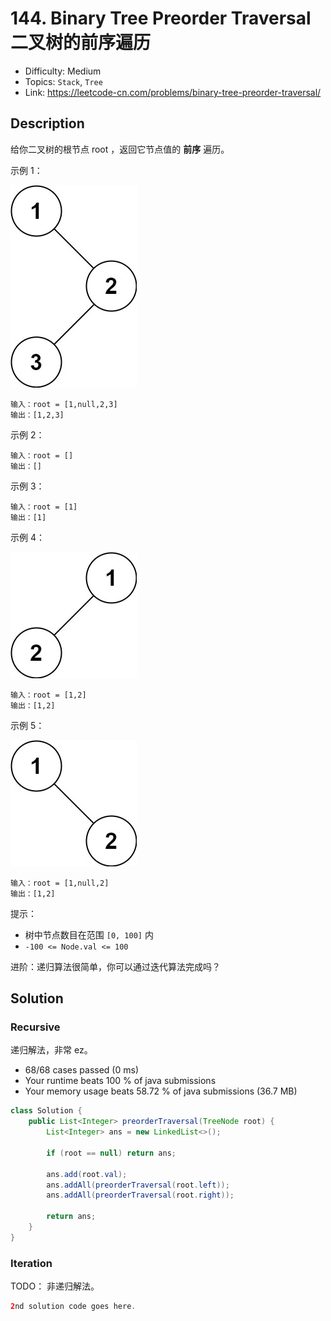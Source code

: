 # 144. Binary Tree Preorder Traversal 二叉树的前序遍历

- Difficulty: Medium
- Topics: `Stack`, `Tree`
- Link: https://leetcode-cn.com/problems/binary-tree-preorder-traversal/

## Description

给你二叉树的根节点 root ，返回它节点值的 **前序** 遍历。

示例 1：

![img](assets/144.%20Binary%20Tree%20Preorder%20Traversal%20%E4%BA%8C%E5%8F%89%E6%A0%91%E7%9A%84%E5%89%8D%E5%BA%8F%E9%81%8D%E5%8E%86/inorder_1.jpg)

```
输入：root = [1,null,2,3]
输出：[1,2,3]
```

示例 2：
```
输入：root = []
输出：[]
```
示例 3：
```
输入：root = [1]
输出：[1]
```
示例 4：

![img](assets/144.%20Binary%20Tree%20Preorder%20Traversal%20%E4%BA%8C%E5%8F%89%E6%A0%91%E7%9A%84%E5%89%8D%E5%BA%8F%E9%81%8D%E5%8E%86/inorder_5.jpg)


```
输入：root = [1,2]
输出：[1,2]
```
示例 5：

![img](assets/144.%20Binary%20Tree%20Preorder%20Traversal%20%E4%BA%8C%E5%8F%89%E6%A0%91%E7%9A%84%E5%89%8D%E5%BA%8F%E9%81%8D%E5%8E%86/inorder_4.jpg)

```
输入：root = [1,null,2]
输出：[1,2]
```

提示：

- 树中节点数目在范围 `[0, 100]` 内
- `-100 <= Node.val <= 100`


进阶：递归算法很简单，你可以通过迭代算法完成吗？

## Solution

### Recursive

递归解法，非常 ez。

- 68/68 cases passed (0 ms)
- Your runtime beats 100 % of java submissions
- Your memory usage beats 58.72 % of java submissions (36.7 MB)

```java
class Solution {
    public List<Integer> preorderTraversal(TreeNode root) {
        List<Integer> ans = new LinkedList<>();
        
        if (root == null) return ans;

        ans.add(root.val);
        ans.addAll(preorderTraversal(root.left));
        ans.addAll(preorderTraversal(root.right));
        
        return ans;
    }
}
```

### Iteration

TODO： 非递归解法。

```java
2nd solution code goes here.
```